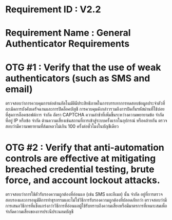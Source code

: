 # Requirement ID : V2.2 

# Requirement Name : General Authenticator Requirements

# OTG #1 : Verify that the use of weak authenticators (such as SMS and email) 

ตรวจสอบว่าการควบคุมการต่อต้านอัตโนมัติมีประสิทธิภาพในการบรรเทาการทดสอบข้อมูลประจำตัวที่ละเมิดการบังคับเดรัจฉานและการปิดล็อคบัญชี การควบคุมดังกล่าวรวมถึงการปิดกั้นรหัสผ่านที่ใช้บ่อยที่สุดการล็อคซอฟต์การ จำกัด อัตรา CAPTCHA ความล่าช้าที่เพิ่มขึ้นระหว่างความพยายามข้อ จำกัด ที่อยู่ IP หรือข้อ จำกัด ด้านความเสี่ยงเช่นสถานที่การเข้าสู่ระบบครั้งแรกในอุปกรณ์ หรือคล้ายกัน ตรวจสอบว่ามีความพยายามที่ล้มเหลวไม่เกิน 100 ครั้งต่อชั่วโมงในบัญชีเดียว

# OTG #2 : Verify that anti-automation controls are effective at mitigating breached credential testing, brute force, and account lockout attacks. 

ตรวจสอบว่าการใช้ตัวรับรองความถูกต้องที่อ่อนแอ (เช่น SMS และอีเมล) นั้น จำกัด อยู่ที่การตรวจสอบรองและการอนุมัติการทำธุรกรรมและไม่ใช่วิธีการรับรองความถูกต้องที่ปลอดภัยกว่า ตรวจสอบว่ามีการเสนอวิธีการที่แข็งแกร่งกว่าวิธีการที่อ่อนแอผู้ใช้รับทราบถึงความเสี่ยงหรือมีมาตรการที่เหมาะสมเพื่อจำกัดความเสี่ยงของการประนีประนอมบัญชี



